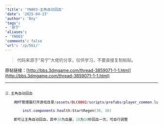 ```yaml
---
'title': 'YN003-主角自动回血'
'date': '2025-04-23'
'author': 'Bny'
'tags':
- '易宁'
'aliases':
- 'YN003'
'comments': false
'url': '/p/561/'
---
```


> 代码来源于“易宁”大佬的分享，仅供学习，不要直接复制粘贴。

原帖链接：[http://bbs.3dmgame.com/thread-3859071-1-1.html](http://bbs.3dmgame.com/thread-3859071-1-1.html)

---

```lua  

三.主角自动回血

	用MT管理器打开游戏目录/assets/DLC0002/scripts/prefabs/player_common.lua文件，在inst.components.health:SetMaxHealth(TUNING.WILSON_HEALTH)的下一行插入以下内容：

		inst.components.health:StartRegen(30, 10)

	即可让主角自动回血，其中30为血量，10为10秒回血一次，可自行调整

```  

